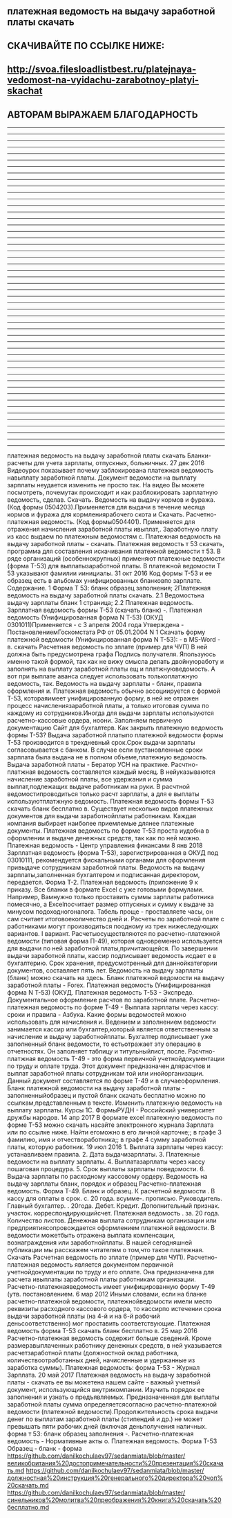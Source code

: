 платежная ведомость на выдачу заработной платы скачать
--------------------------------------------------
СКАЧИВАЙТЕ ПО ССЫЛКЕ НИЖЕ:
--------------------------------------------------
http://svoa.filesloadlistbest.ru/platejnaya-vedomost-na-vyidachu-zarabotnoy-platyi-skachat
--------------------------------------------------
АВТОРАМ ВЫРАЖАЕМ БЛАГОДАРНОСТЬ
--------------------------------------------------
--------------------------------------------------
--------------------------------------------------
--------------------------------------------------
--------------------------------------------------
--------------------------------------------------
--------------------------------------------------
--------------------------------------------------
--------------------------------------------------
--------------------------------------------------
--------------------------------------------------
--------------------------------------------------
--------------------------------------------------
--------------------------------------------------
--------------------------------------------------
--------------------------------------------------
--------------------------------------------------
--------------------------------------------------
--------------------------------------------------
--------------------------------------------------
--------------------------------------------------
--------------------------------------------------
--------------------------------------------------
--------------------------------------------------
--------------------------------------------------
--------------------------------------------------
--------------------------------------------------
--------------------------------------------------
--------------------------------------------------
--------------------------------------------------
--------------------------------------------------
--------------------------------------------------
--------------------------------------------------
--------------------------------------------------
--------------------------------------------------
--------------------------------------------------
--------------------------------------------------
--------------------------------------------------
--------------------------------------------------
--------------------------------------------------
--------------------------------------------------
--------------------------------------------------
--------------------------------------------------
--------------------------------------------------
--------------------------------------------------
--------------------------------------------------
--------------------------------------------------
--------------------------------------------------
--------------------------------------------------
--------------------------------------------------
--------------------------------------------------
платежная ведомость на выдачу заработной платы скачать Бланки-расчеты для учета зарплаты, отпускных, больничных. 27 дек 2016  Видеоурок показывает почему заблокирована платежная ведомость навыплату заработной платы. Документ ведомости на выплату зарплаты неудается изменить не просто так. На видео Вы можете посмотреть, почемутак происходит и как разблокировать зарплатную ведомость, сделав. Скачать. Ведомость на выдачу кормов и фуража. (Код формы 0504203).Применяется для выдачи в течение месяца кормов и фуража для кормлениярабочего скота и  Скачать. Расчетно-платежная ведомость. (Код формы0504401). Применяется для отражения начисления заработной платы ивыплат,. Заработную плату из касс выдаем по платежным ведомостям с. Платежная ведомость на выдачу заработной платы - скачать. Платежная ведомость т 53 скачать, программа для составления искачивания платежной ведомости т 53.  В ряде организаций (особеннокрупных) применяют платежные ведомости (форма  Т-53) для выплатызаработной платы. В платежной ведомости Т 53 указывают фамилии иинициалы. 31 окт 2016  Код формы Т-53 и ее образец есть в альбомах унифицированных бланковпо зарплате. Содержание. 1 Форма Т 53: бланк  образец заполнения; 2Платежная ведомость на выдачу заработной платы скачать. 2.1 Ведомостьна выдачу зарплаты бланк 1 страница; 2.2 Платежная ведомость. Зарплатная ведомость формы Т-53 (скачать бланк) -. Платежная ведомость (Унифицированная форма N Т-53) (ОКУД 0301011)Применяется - с 3 апреля 2004 года Утверждена - ПостановлениемГоскомстата РФ от 05.01.2004 N 1 Скачать форму платежной ведомости (Унифицированная форма N Т-53): - в MS-Word - в. скачать Расчетная ведомость по зплате (пример для ЧУП)
В ней должна быть предусмотрена графа Подпись получателя. Япользуюсь именно такой формой, так как не вижу смысла делать двойнуюработу и заполнять на выплату заработной платы ещ и платжнуюведомость. А вот при выплате аванса следует использовать толькоплатжную ведомость, так. Ведомость на выдачу зарплаты - бланк, правила оформления и. Платежная ведомость обычно ассоциируется с формой  Т-53, котораяимеет унифицированную форму, в ней не отражен процесс начислениязаработной платы, а только итоговая сумма по каждому из сотрудников.Иногда для выдачи зарплаты используются расчетно-кассовые ордера, ноони. Заполняем первичную документацию  Сайт для бухгалтерв. Как закрыть платежную ведомость формы Т-53? Выдача заработной платыпо платежной ведомости формы Т-53 производится в трехдневный срок.Срок выдачи зарплаты согласовывается с банком. В случае если вустановленные сроки зарплата была выдана не в полном объеме,платежную ведомость. Выдача заработной платы - Бератор УСН на практике. Расчтно-платжная ведомость составляется каждый месяц. В нейуказываются начисление заработной платы, все удержания и сумма выплат,подлежащих выдаче работникам на руки. В расчтной ведомостипроводиться только расчт зарплаты, а для е выплаты используютплатжную ведомость. Платежная ведомость формы Т-53  скачать бланк бесплатно в. Существует несколько видов платежных документов для выдачи заработнойплаты работникам. Каждая компания выбирает наиболее приемлемые длянее платежные документы. Платежная ведомость по форме Т-53 проста иудобна в оформлении и выдаче денежных средств, так как по ней можно. Платежная ведомость - Центр управления финансами
8 янв 2018  Зарплатная ведомость (форма Т-53), зарегистрированная в ОКУД под 03010111, рекомендуется фискальными органами для оформления привыдаче сотрудникам заработной платы. Ведомость на выдачу зарплаты,заполненная бухгалтером и подписанная директором, передается. Форма Т-2. Платежная ведомость (приложение 9 к приказу. Все бланки в формате Excel с уже готовыми формулами. Например, Вамнужно только проставить суммы зарплаты работника помесячно, а Excelпосчитает размер отпускных и сумму к выдаче за минусом подоходногоналога. Табель проще - проставляете часы, он сам считает итоговоеколичество дней и. Расчеты по заработной плате с работниками могут производиться поодному из трех нижеследующих вариантов. I вариант. Расчетыосуществляются по расчетно-платежной ведомости (типовая форма  П-49), которая одновременно используется для выдачи по ней заработной платы,причитающейся. По завершении выдачи заработной платы, кассир подписывает ведомость исдает е в бухгалтерию. Срок хранения, предусмотренный для даннойкатегории документов, составляет пять лет. Ведомость на выдачу зарплаты (бланк) можно скачать на здесь. Бланк платежной ведомости на выдачу заработной платы - Forex. Платежная ведомость (Унифицированная форма N Т-53) (ОКУД. Платежная ведомость Т-53 - Экспредо. Документальное оформление расчтов по заработной плате. Расчетно-платежная ведомость по форме  Т-49 -
Выплата зарплаты через кассу: сроки и правила - Азбука. Какие формы ведомостей можно использовать для начисления и. Ведением и заполнением ведомости занимается кассир или бухгалтер,который является ответственным за начисление и выдачу заработнойплаты. Бухгалтер подписывает уже заполненный бланк ведомости, то естьотражает эту операцию в отчетностях. Он заполняет таблицу и титульныйлист, после. Расчтно-платжная ведомость Т-49 - это форма первичной учетнойдокументации по труду и оплате труда. Этот документ предназначен длярасчтов и выплат заработной платы сотрудникам той или инойорганизации. Данный документ составляется по форме  Т-49 и в случаеоформления. Бланк платежной ведомости на выдачу заработной платы - заполненныйобразец и пустой бланк скачать бесплатно можно по ссылкам,представленным в тексте. Изменить платежную ведомость на выплату зарплаты. Курсы 1С. ФормыРУДН - Росcийский университет дружбы народов. 14 апр 2017  В формате excel платежную ведомость по форме Т-53 можно скачать насайте электронного журнала Зарплата или по ссылке ниже.  Найти егоможно в его личной карточке;; в графе 3  фамилию, имя и отчествоработника;; в графе 4  сумму заработной платы, которую работник. 19 июл 2016  1. Выплата зарплаты через кассу: устанавливаем правила. 2. Дата выдачизарплаты. 3. Платежные ведомости на выплату зарплаты. 4. Выплатазарплаты через кассу  пошаговая процедура. 5. Срок выплаты зарплаты поведомости. 6. Выдача зарплаты по расходному кассовому ордеру. Ведомость на выдачу зарплаты бланк, порядок и образец
Расчетно-платежная ведомость. Форма Т-49. Бланк и образец. К расчетной ведомости . В кассу для оплаты в срок. с.  20 года. всумме-. прописью. Руководитель. Главный бухгалтер. . 20года. Дебет. Кредит. Дополнительный признак. участок. корреспондирующийсчет. Платежная ведомость . за. 20 года. Количество листов. Денежная выплата сотрудникам организации или предприятиясопровождается оформлением платежной ведомости. В ведомости можетбыть отражена выплата компенсации, вознаграждения или заработнойплаты. В нашей сегодняшней публикации мы расскажем читателям о том,что такое платежная. Скачать Расчетная ведомость по зплате (пример для ЧУП). Расчетно-платежная ведомость является документом первичной учетнойдокументации по труду и его оплате. Она предназначена для расчета ивыплаты заработной платы работникам организации. Расчетно-платежнаяведомость имеет унифицированную форму  Т-49 (утв. постановлением. 6 мар 2012  Иными словами, если на бланке расчетно-платежной ведомости, платежнойведомости имели место реквизиты расходного кассового ордера, то кассирпо истечении срока выдачи заработной платы (на 4-й и на 6-й рабочий деньсоответственно) мог проставить соответствующие. Платежная ведомость форма Т-53  скачать бланк бесплатно в. 25 мар 2016  Расчетно-платежная ведомость содержит больше сведений. Кроме размеравыплаченных работнику денежных средств, в ней указывается расчетзаработной платы (должностной оклад работника, количествоотработанных дней, начисленные и удержанные из заработка суммы). Платежная ведомость: форма Т-53 - Журнал Зарплата. 20 май 2017  Платежная ведомость на выдачу заработной платы - скачать ее вы можетена нашем сайте - важный учетный документ, использующийся внутрикомпании. Изучить порядок ее заполнения и узнать о предъявляемых.
Предназначенная для выплаты заработной платы сумма определяетсясогласно расчетно-платежной ведомости (платежной ведомости).Продолжительность срока выдачи денег по выплатам заработной платы (стипендий и др.) не может превышать пяти рабочих дней (включая деньполучения наличных. форма т 53: бланк  образец заполнения -. Расчетно-платежная ведомость - Нормативные акты о. Платежная ведомость. Форма Т-53  Образец - бланк - форма
https://github.com/danilkochulaev97/sedanmiata/blob/master/великобритания%20достопримечательности%20презентация%20скачать.md
https://github.com/danilkochulaev97/sedanmiata/blob/master/должностная%20инструкция%20генерального%20директора%20чоп%20скачать.md
https://github.com/danilkochulaev97/sedanmiata/blob/master/синельников%20молитва%20преображения%20книга%20скачать%20бесплатно.md